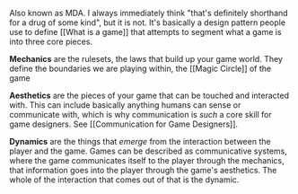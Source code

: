 Also known as MDA. I always immediately think "that's definitely shorthand for a drug of some kind", but it is not. It's basically a design pattern people use to define [[What is a game]] that attempts to segment what a game is into three core pieces.

**Mechanics** are the rulesets, the laws that build up your game world. They define the boundaries we are playing within, the [[Magic Circle]] of the game

**Aesthetics** are the pieces of your game that can be touched and interacted with. This can include basically anything humans can sense or communicate with, which is why communication is *such* a core skill for game designers. See [[Communication for Game Designers]].

**Dynamics** are the things that *emerge* from the interaction between the player and the game. Games can be described as communicative systems, where the game communicates itself to the player through the mechanics, that information goes into the player through the game's aesthetics. The whole of the interaction that comes out of that is the dynamic.